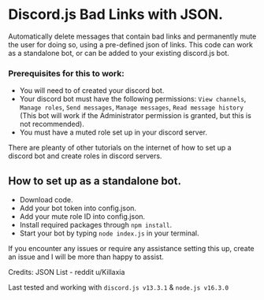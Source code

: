 # Discord.js Bad Links with JSON.
Automatically delete messages that contain bad links and permanently mute the user for doing so, using a pre-defined json of links.
This code can work as a standalone bot, or can be added to your existing discord.js bot.


### Prerequisites for this to work:
- You will need to of created your discord bot.
- Your discord bot must have the following permissions: `View channels`, `Manage roles`, `Send messages`, `Manage messages`, `Read message history` (This bot will work if the Administrator permission is granted, but this is not recommended).
- You must have a muted role set up in your discord server.

There are pleanty of other tutorials on the internet of how to set up a discord bot and create roles in discord servers.


## How to set up as a standalone bot.
- Download code.
- Add your bot token into config.json.
- Add your mute role ID into config.json.
- Install required packages through `npm install`.
- Start your bot by typing `node index.js` in your terminal.

If you encounter any issues or require any assistance setting this up, create an issue and I will be more than happy to assist.

Credits:  JSON List - reddit u/Killaxia


Last tested and working with `discord.js v13.3.1` & `node.js v16.3.0`
